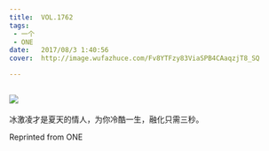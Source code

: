 ```yaml
---
title:	VOL.1762
tags:
 - 一个
 - ONE
date:	2017/08/3 1:40:56
cover:	http://image.wufazhuce.com/Fv8YTFzy83ViaSPB4CAaqzjT8_SQ

---
```

![](http://image.wufazhuce.com/Fv8YTFzy83ViaSPB4CAaqzjT8_SQ)
---

冰激凌才是夏天的情人，为你冷酷一生，融化只需三秒。
 
Reprinted from ONE
